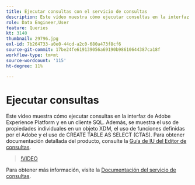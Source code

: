 ```yaml
---
title: Ejecutar consultas con el servicio de consultas
description: Este vídeo muestra cómo ejecutar consultas en la interfaz de Adobe Experience Platform y en un cliente SQL. Además, se muestra el uso de propiedades individuales en un objeto XDM, el uso de funciones definidas por el Adobe y el uso de CREATE TABLE AS SELECT (CTAS).
role: Data Engineer,User
feature: Queries
kt: 3140
thumbnail: 29796.jpg
exl-id: 7b264733-a0e0-44cd-a2c0-680a473f8cf6
source-git-commit: 17be24fe619139056a69190b98610644387ca18f
workflow-type: tm+mt
source-wordcount: '115'
ht-degree: 11%

---
```


# Ejecutar consultas

Este vídeo muestra cómo ejecutar consultas en la interfaz de Adobe Experience Platform y en un cliente SQL. Además, se muestra el uso de propiedades individuales en un objeto XDM, el uso de funciones definidas por el Adobe y el uso de CREATE TABLE AS SELECT (CTAS). Para obtener documentación detallada del producto, consulte la [Guía de IU del Editor de consultas](https://experienceleague.adobe.com/docs/experience-platform/query/ui/user-guide.html?lang=es).

>[!VIDEO](https://video.tv.adobe.com/v/29796?quality=12&learn=on)

Para obtener más información, visite la [Documentación del servicio de consultas](https://experienceleague.adobe.com/docs/experience-platform/query/home.html?lang=es).

